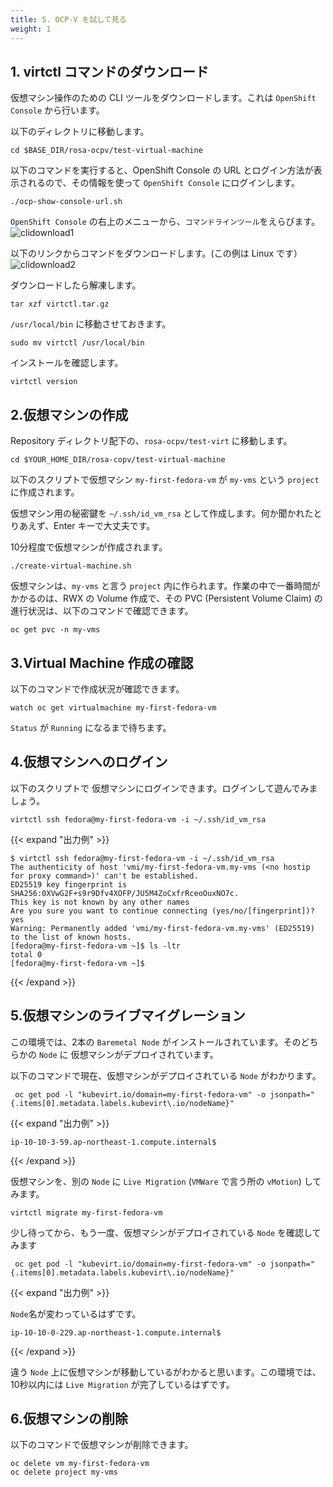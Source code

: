 ```yaml
---
title: 5. OCP-V を試して見る
weight: 1
---
```


## 1. virtctl コマンドのダウンロード

仮想マシン操作のための CLI ツールをダウンロードします。これは `OpenShift Console` から行います。

以下のディレクトリに移動します。

```tpl
cd $BASE_DIR/rosa-ocpv/test-virtual-machine
```

以下のコマンドを実行すると、OpenShift Console の URL とログイン方法が表示されるので、その情報を使って `OpenShift Console` にログインします。

```tpl
./ocp-show-console-url.sh
```

`OpenShift Console` の右上のメニューから、`コマンドラインツール`をえらびます。
![clidownload1](https://github.com/user-attachments/assets/f8314638-e3d2-4aa1-b7b1-ce733b930528)

以下のリンクからコマンドをダウンロードします。(この例は Linux です）
![clidownload2](https://github.com/user-attachments/assets/78356184-462f-4ae5-97e4-f5f61cf91e07)


ダウンロードしたら解凍します。

```tpl
tar xzf virtctl.tar.gz
```

`/usr/local/bin` に移動させておきます。

```tpl
sudo mv virtctl /usr/local/bin
```

インストールを確認します。

```tpl
virtctl version
```


## 2.仮想マシンの作成

Repository ディレクトリ配下の、`rosa-ocpv/test-virt` に移動します。

```tpl
cd $YOUR_HOME_DIR/rosa-copv/test-virtual-machine
```

以下のスクリプトで仮想マシン `my-first-fedora-vm` が `my-vms` という `project` に作成されます。

仮想マシン用の秘密鍵を `~/.ssh/id_vm_rsa` として作成します。何か聞かれたとりあえず、Enter キーで大丈夫です。

10分程度で仮想マシンが作成されます。

```tpl
./create-virtual-machine.sh
```

仮想マシンは、`my-vms` と言う `project` 内に作られます。作業の中で一番時間がかかるのは、RWX の Volume 作成で、その PVC (Persistent Volume Claim) の進行状況は、以下のコマンドで確認できます。


```tpl
oc get pvc -n my-vms
```

## 3.Virtual Machine 作成の確認

以下のコマンドで作成状況が確認できます。

```tpl
watch oc get virtualmachine my-first-fedora-vm
```

`Status` が `Running` になるまで待ちます。

## 4.仮想マシンへのログイン

以下のスクリプトで 仮想マシンにログインできます。ログインして遊んでみましょう。

```tpl
virtctl ssh fedora@my-first-fedora-vm -i ~/.ssh/id_vm_rsa
```

{{< expand "出力例" >}}
```tpl
$ virtctl ssh fedora@my-first-fedora-vm -i ~/.ssh/id_vm_rsa
The authenticity of host 'vmi/my-first-fedora-vm.my-vms (<no hostip for proxy command>)' can't be established.
ED25519 key fingerprint is SHA256:0XVwG2F+s9r9Dfv4XOFP/JU5M4ZoCxfrRceoOuxNO7c.
This key is not known by any other names
Are you sure you want to continue connecting (yes/no/[fingerprint])? yes
Warning: Permanently added 'vmi/my-first-fedora-vm.my-vms' (ED25519) to the list of known hosts.
[fedora@my-first-fedora-vm ~]$ ls -ltr
total 0
[fedora@my-first-fedora-vm ~]$ 
```
{{< /expand >}}


## 5.仮想マシンのライブマイグレーション


この環境では、2本の `Baremetal Node` がインストールされています。そのどちらかの `Node` に 仮想マシンがデプロイされています。

以下のコマンドで現在、仮想マシンがデプロイされている `Node` がわかります。


```tpl
 oc get pod -l "kubevirt.io/domain=my-first-fedora-vm" -o jsonpath="{.items[0].metadata.labels.kubevirt\.io/nodeName}"
```

{{< expand "出力例" >}}
```tpl
ip-10-10-3-59.ap-northeast-1.compute.internal$ 
```
{{< /expand >}}

仮想マシンを、別の `Node` に `Live Migration` (`VMWare` で言う所の `vMotion`) してみます。

```tpl
virtctl migrate my-first-fedora-vm
```

少し待ってから、もう一度、仮想マシンがデプロイされている `Node` を確認してみます

```tpl
 oc get pod -l "kubevirt.io/domain=my-first-fedora-vm" -o jsonpath="{.items[0].metadata.labels.kubevirt\.io/nodeName}"
```

{{< expand "出力例" >}}

`Node`名が変わっているはずです。
```tpl
ip-10-10-0-229.ap-northeast-1.compute.internal$ 
```
{{< /expand >}}

違う `Node` 上に仮想マシンが移動しているがわかると思います。この環境では、10秒以内には `Live Migration` が完了しているはずです。

## 6.仮想マシンの削除

以下のコマンドで仮想マシンが削除できます。

```tpl
oc delete vm my-first-fedora-vm
oc delete project my-vms
```


